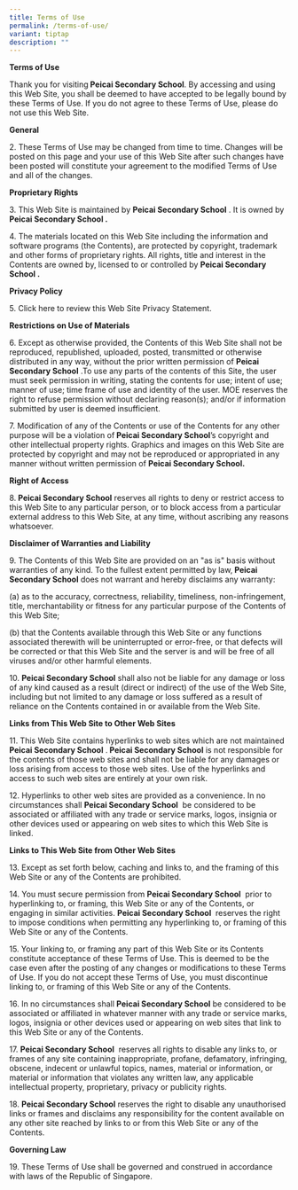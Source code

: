 ```yaml
---
title: Terms of Use
permalink: /terms-of-use/
variant: tiptap
description: ""
---
```

<p><strong>Terms of Use</strong>
</p>
<p></p>
<p>Thank you for visiting<strong> Peicai Secondary School</strong>. By accessing
and using this Web Site, you shall be deemed to have accepted to be legally
bound by these Terms of Use. If you do not agree to these Terms of Use,
please do not use this Web Site.</p>
<p><strong>General</strong>
</p>
<p>2. These Terms of Use may be changed from time to time. Changes will be
posted on this page and your use of this Web Site after such changes have
been posted will constitute your agreement to the modified Terms of Use
and all of the changes.</p>
<p><strong>Proprietary Rights</strong>
</p>
<p>3. This Web Site is maintained by <strong>Peicai Secondary School</strong> .
It is owned by <strong>Peicai Secondary School .</strong>
</p>
<p>4. The materials located on this Web Site including the information and
software programs (the Contents), are protected by copyright, trademark
and other forms of proprietary rights. All rights, title and interest in
the Contents are owned by, licensed to or controlled by <strong>Peicai Secondary School .</strong>
</p>
<p><strong>Privacy Policy</strong>
</p>
<p>5. Click here to review this Web Site Privacy Statement.</p>
<p><strong>Restrictions on Use of Materials</strong>
</p>
<p>6. Except as otherwise provided, the Contents of this Web Site shall not
be reproduced, republished, uploaded, posted, transmitted or otherwise
distributed in any way, without the prior written permission of <strong>Peicai Secondary School</strong> .To
use any parts of the contents of this Site, the user must seek permission
in writing, stating the contents for use; intent of use; manner of use;
time frame of use and identity of the user. MOE reserves the right to refuse
permission without declaring reason(s); and/or if information submitted
by user is deemed insufficient.</p>
<p>7. Modification of any of the Contents or use of the Contents for any
other purpose will be a violation of<strong> Peicai Secondary School</strong>’s
copyright and other intellectual property rights. Graphics and images on
this Web Site are protected by copyright and may not be reproduced or appropriated
in any manner without written permission of <strong>Peicai Secondary School.</strong>
</p>
<p><strong>Right of Access</strong>
</p>
<p>8.<strong> Peicai Secondary School</strong> reserves all rights to deny
or restrict access to this Web Site to any particular person, or to block
access from a particular external address to this Web Site, at any time,
without ascribing any reasons whatsoever.</p>
<p><strong>Disclaimer of Warranties and Liability</strong>
</p>
<p>9. The Contents of this Web Site are provided on an "as is" basis without
warranties of any kind. To the fullest extent permitted by law,<strong> Peicai Secondary School</strong> does
not warrant and hereby disclaims any warranty:</p>
<p>(a) as to the accuracy, correctness, reliability, timeliness, non-infringement,
title, merchantability or fitness for any particular purpose of the Contents
of this Web Site;</p>
<p>(b) that the Contents available through this Web Site or any functions
associated therewith will be uninterrupted or error-free, or that defects
will be corrected or that this Web Site and the server is and will be free
of all viruses and/or other harmful elements.</p>
<p>10. <strong>Peicai Secondary School</strong> shall also not be liable for
any damage or loss of any kind caused as a result (direct or indirect)
of the use of the Web Site, including but not limited to any damage or
loss suffered as a result of reliance on the Contents contained in or available
from the Web Site.</p>
<p><strong>Links from This Web Site to Other Web Sites</strong>
</p>
<p>11. This Web Site contains hyperlinks to web sites which are not maintained <strong>Peicai Secondary School</strong> .<strong> Peicai Secondary School</strong> is
not responsible for the contents of those web sites and shall not be liable
for any damages or loss arising from access to those web sites. Use of
the hyperlinks and access to such web sites are entirely at your own risk.</p>
<p>12. Hyperlinks to other web sites are provided as a convenience. In no
circumstances shall <strong>Peicai Secondary School</strong>&nbsp; be considered
to be associated or affiliated with any trade or service marks, logos,
insignia or other devices used or appearing on web sites to which this
Web Site is linked.</p>
<p><strong>Links to This Web Site from Other Web Sites</strong>
</p>
<p>13. Except as set forth below, caching and links to, and the framing of
this Web Site or any of the Contents are prohibited.</p>
<p>14. You must secure permission from <strong>Peicai Secondary School</strong>&nbsp;
prior to hyperlinking to, or framing, this Web Site or any of the Contents,
or engaging in similar activities. <strong>Peicai Secondary School</strong>&nbsp;
reserves the right to impose conditions when permitting any hyperlinking
to, or framing of this Web Site or any of the Contents.</p>
<p>15. Your linking to, or framing any part of this Web Site or its Contents
constitute acceptance of these Terms of Use. This is deemed to be the case
even after the posting of any changes or modifications to these Terms of
Use. If you do not accept these Terms of Use, you must discontinue linking
to, or framing of this Web Site or any of the Contents.</p>
<p>16. In no circumstances shall <strong>Peicai Secondary School</strong> be
considered to be associated or affiliated in whatever manner with any trade
or service marks, logos, insignia or other devices used or appearing on
web sites that link to this Web Site or any of the Contents.</p>
<p>17. <strong>Peicai Secondary School</strong>&nbsp; reserves all rights
to disable any links to, or frames of any site containing inappropriate,
profane, defamatory, infringing, obscene, indecent or unlawful topics,
names, material or information, or material or information that violates
any written law, any applicable intellectual property, proprietary, privacy
or publicity rights.</p>
<p>18. <strong>Peicai Secondary School</strong> reserves the right to disable
any unauthorised links or frames and disclaims any responsibility for the
content available on any other site reached by links to or from this Web
Site or any of the Contents.</p>
<p><strong>Governing Law</strong>
</p>
<p>19. These Terms of Use shall be governed and construed in accordance with
laws of the Republic of Singapore.</p>
<p>&nbsp;</p>